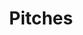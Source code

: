 ---
layout: slideshow
title: Pitches
slides: 


  - content: |

      # Project Pitches
      _Talking about your project_
    



  - class: light-text
    background-image: images/elevator.jpg
    content: |

      ## The Elevator Pitch

      This short speech should be used to convince someone of the 
      validity and importance of your project in 30 seconds or less.

    notes: |

      You should be able to deliver this short product overview in the time it takes to ride an elevator, hence the name "Elevator Pitch".

      The pitch should be interesting, memorable, and succinct. You may have slightly different elevator pitches depending on the audience you're speaking to.

      A pitch doesn't need to tell the whole story. Instead, it should capture the listener's attention so that they are interested in continuing the conversation and asking more about the product.

      Your pitch will likely evolve over time as your project or product changes.

      Image Credit: [Elevator by Gideon Tsang](https://www.flickr.com/photos/gideon/26472155/)



  - class: left-align
    content: |
      
      **Boring:** 
      My product is a mobile pet camera.

      **Better:** 
      My product allows pet owners to check in on their pets any time of day, 
      right from their mobile device. 
      
      This allows people peace of mind that their pet is safe and happy, 
      resulting in less stress and more flexibility of schedule for 
      busy pet owners.





  - content: |

      ### Planning Your Pitch

      - Who is your target customer?
      - What does your product do?
      - What problem does it solve, or what benefit does it provide?
      - What is its unique value over other products?
      - Is there an interesting statistic you can include?


  - content: |
  
      ### Presentational vs Conversational

      A **presentational** elevator pitch should be more formal
      and could be used in a presentation or on a website.

      A **conversational** elevator pitch should feel natural
      when mingled with everyday conversation.


    notes: |

      When having a conversation with someone, you should be speaking *with* them, not *at* them.

      Your conversational pitch is the response you give when someone asks "What do you do?" or "What are you working on?".

      When presenting an idea to a group of people there is less opportunity for conversation, so the structure of the pitch needs to reflect that.



  - class: left-align
    content: |

      ### Building your Presentation Pitch

      **Problem**. **Solution**.
      Create stunning visual maps to compare action potential propagation time between multiple electrodes.

      **How**. **Extra benefit**.
      FinchNet supports multiple electrodes, relative electrode positioning and accurate identification of peaks and troughs in extracellular traces. Find the data you need with no programming required.

      **Statistic**.
      99% of neuroscientists say FinchNet is the best app ever.

    notes: |

      This is how you describe your product to your target audience so that they understand the benefit to them.
      


  - class: left-align
    content: |

      ### Building your Conversation Pitch
      
      **What do you do?**
      I'm working on an app where you give it data from a finch's brain, and it tells you how good the bird is at figuring out which direction a sound is coming from.

      **Whoa! How do you do that?**
      Well, sound enters the bird's two ears at slightly different times, depending where the sound came from. We can measure that time difference using electrodes, and we can also measure how long it takes the information to travel through the brain to the sound processing centre.

      **Okay, but why are you studying that?**
      Great question, how does this apply to further research? What do we gain? Where to from here?


    notes: |

      No big words. No jargon. Explain it like I'm 5.

      This is how you explain your project in an everyday conversation with someone who is not necessarily in science.



  - content: |

      ### Building your Conversation Pitch

      <iframe width="420" height="315" src="https://www.youtube.com/embed/FqS7OEzd0ng" frameborder="0" allowfullscreen></iframe>

      1. **Start with a "Wow"** - capture their interest with what you do
      2. **Then a "How"** - how you do your thing, and how it benefits them
      3. **Finally a "Now"** - now, for example... tell a good story!


    notes: |

      Avoid being the boring 60 second “talking brochure”, instead remember:

      1. CONVERSATIONS.  The goal is not to deliver your 60 second advertisement; it’s to have a two-way conversation.  A successful pitch is where the other person relaxes and says “Interesting. Tell me more.”

      2. SHORT. 60 seconds is a long time to talk uninterrupted. An elevator pitch is NOT a sales pitch. Think 10 seconds, not 60!

      3. EVERYDAY LANGUAGE. Avoid words like “synergy”, “optimize”, “efficiency”, “ROI” and so on. These words SCREAM “sales pitch” and will have your panicked prospect looking for the exit signs.

      [Full article](http://speakingppt.com/2012/07/26/3-best-elevator-pitches/)




  - content: |

      ## Project Vision





  - content: |

      ## Team Charter





  - content: |

      ## Working Agreement





  - content: |

      ## What we Covered

      - **Conversational Pitch**
        Is how you explain your project in an everyday conversation with someone who is not necessarily in science.
      - **Presentational Pitch**
        How you describe your product to your target audience so that they understand the benefit to them.



---